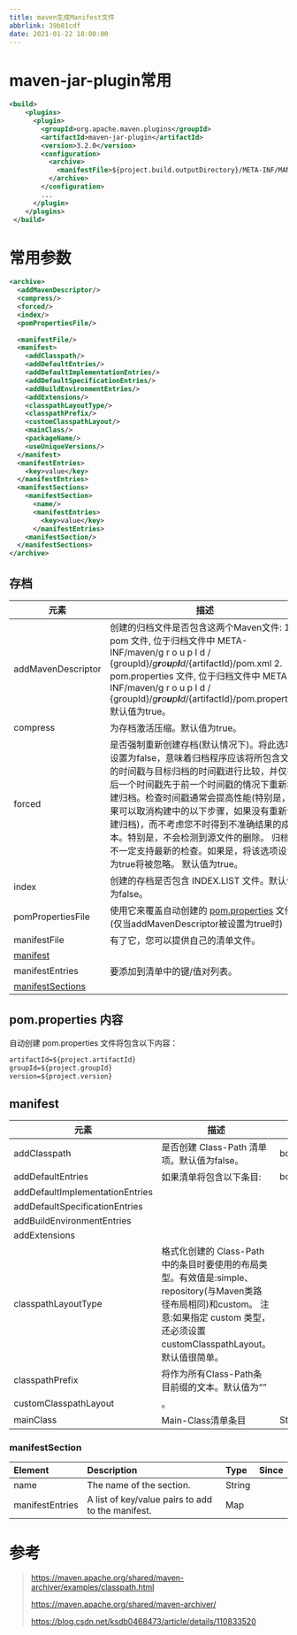 ```yaml
---
title: maven生成Manifest文件
abbrlink: 39b81cdf
date: 2021-01-22 18:00:00
---
```


# maven-jar-plugin常用

```xml
<build>
    <plugins>
      <plugin>
        <groupId>org.apache.maven.plugins</groupId>
        <artifactId>maven-jar-plugin</artifactId>
        <version>3.2.0</version>
        <configuration>
          <archive>
            <manifestFile>${project.build.outputDirectory}/META-INF/MANIFEST.MF</manifestFile>
          </archive>
        </configuration>
        ...
      </plugin>
    </plugins>
 </build>
```

# 常用参数

```xml
<archive>
  <addMavenDescriptor/>
  <compress/>
  <forced/>
  <index/>
  <pomPropertiesFile/>
 
  <manifestFile/>
  <manifest>
    <addClasspath/>
    <addDefaultEntries/>
    <addDefaultImplementationEntries/>
    <addDefaultSpecificationEntries/>
    <addBuildEnvironmentEntries/>
    <addExtensions/>
    <classpathLayoutType/>
    <classpathPrefix/>
    <customClasspathLayout/>
    <mainClass/>
    <packageName/>
    <useUniqueVersions/>
  </manifest>
  <manifestEntries>
    <key>value</key>
  </manifestEntries>
  <manifestSections>
    <manifestSection>
      <name/>
      <manifestEntries>
        <key>value</key>
      </manifestEntries>
    <manifestSection/>
  </manifestSections>
</archive>
```

## 存档

| 元素                                                         | 描述                                                         | 类型    | 自   |
| ------------------------------------------------------------ | ------------------------------------------------------------ | ------- | ---- |
| addMavenDescriptor                                           | 创建的归档文件是否包含这两个Maven文件: 1. pom 文件, 位于归档文件中 META-INF/maven/g r o u p I d / {groupId}/*g**r**o**u**p**I**d*/{artifactId}/pom.xml 2. pom.properties 文件, 位于归档文件中 META-INF/maven/g r o u p I d / {groupId}/*g**r**o**u**p**I**d*/{artifactId}/pom.properties 默认值为true。 | boolean |      |
| compress                                                     | 为存档激活压缩。默认值为true。                               | boolean |      |
| forced                                                       | 是否强制重新创建存档(默认情况下)。将此选项设置为false，意味着归档程序应该将所包含文件的时间戳与目标归档的时间戳进行比较，并仅在后一个时间戳先于前一个时间戳的情况下重新构建归档。检查时间戳通常会提高性能(特别是，如果可以取消构建中的以下步骤，如果没有重新创建归档)，而不考虑您不时得到不准确结果的成本。特别是，不会检测到源文件的删除。 归档器不一定支持最新的检查。如果是，将该选项设置为true将被忽略。 默认值为true。 | boolean | 2.2  |
| index                                                        | 创建的存档是否包含 INDEX.LIST 文件。默认值为false。          | boolean |      |
| pomPropertiesFile                                            | 使用它来覆盖自动创建的 [pom.properties](https://maven.apache.org/shared/maven-archiver/#pom-properties-content) 文件(仅当addMavenDescriptor被设置为true时) | File    | 2.3  |
| manifestFile                                                 | 有了它，您可以提供自己的清单文件。                           | File    |      |
| [manifest](https://maven.apache.org/shared/maven-archiver/#class_manifest) |                                                              |         |      |
| manifestEntries                                              | 要添加到清单中的键/值对列表。                                | Map     |      |
| [manifestSections](https://maven.apache.org/shared/maven-archiver/#class_manifestSection) |                                                              |         |      |

## pom.properties 内容

自动创建 pom.properties 文件将包含以下内容：

```xml
artifactId=${project.artifactId}
groupId=${project.groupId}
version=${project.version}
```

## manifest

| 元素                            | 描述                                                         | 类型    | 自    |
| ------------------------------- | ------------------------------------------------------------ | ------- | ----- |
| addClasspath                    | 是否创建 Class-Path 清单项。默认值为false。                  | boolean |       |
| addDefaultEntries               | 如果清单将包含以下条目:                                      | boolean | 3.4.0 |
| addDefaultImplementationEntries |                                                              |         |       |
| addDefaultSpecificationEntries  |                                                              |         |       |
| addBuildEnvironmentEntries      |                                                              |         |       |
| addExtensions                   |                                                              |         |       |
| classpathLayoutType             | 格式化创建的 Class-Path 中的条目时要使用的布局类型。有效值是:simple、repository(与Maven类路径布局相同)和custom。 注意:如果指定 custom 类型，还必须设置 customClasspathLayout。默认值很简单。 |         |       |
| classpathPrefix                 | 将作为所有Class-Path条目前缀的文本。默认值为“”               |         |       |
| customClasspathLayout           | 。                                                           |         |       |
| mainClass                       | Main-Class清单条目                                           | String  |       |

### manifestSection



| Element         | Description                                       | Type   | Since |
| :-------------- | :------------------------------------------------ | :----- | :---- |
| name            | The name of the section.                          | String |       |
| manifestEntries | A list of key/value pairs to add to the manifest. | Map    |       |

# 参考

> https://maven.apache.org/shared/maven-archiver/examples/classpath.html
>
> https://maven.apache.org/shared/maven-archiver/
>
> https://blog.csdn.net/ksdb0468473/article/details/110833520